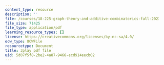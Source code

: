 ```yaml
---
content_type: resource
description: ''
file: /courses/18-225-graph-theory-and-additive-combinatorics-fall-2023/9gy-CAwx0Ls_transcript.pdf
file_size: 71425
file_type: application/pdf
learning_resource_types: []
license: https://creativecommons.org/licenses/by-nc-sa/4.0/
ocw_type: OCWFile
resourcetype: Document
title: 3play pdf file
uid: 5d07f5f8-2be2-4a87-9466-ecd914eecb02
---
```

